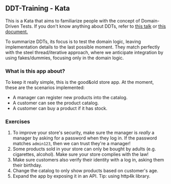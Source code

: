 ## DDT-Training - Kata

This is a Kata that aims to familiarize people with the concept of Domain-Driven Tests. If you don't know anything about DDTs, refer to [this talk](https://www.youtube.com/watch?v=Fk4rCn4YLLU) or [this document.](https://docs.google.com/document/d/10WuPeP-Ek2UKplnZg9zVp4UxGSejOfMnwPh-5bwxUVU/edit#heading=h.3gx79w623ped)

To summarize DDTs, its focus is to test the domain logic, leaving implementation details to the last possible moment. They match perfectly with the steel thread/iterative approach, where we anticipate integration by using fakes/dummies, focusing only in the domain logic.

### What is this app about?

To keep it really simple, this is the good&old store app. At the moment, these are the scenarios implemented:

- A manager can register new products into the catalog.
- A customer can see the product catalog.
- A customer can buy a product if it has stock.
 
### Exercises

1) To improve your store's security, make sure the manager is _really_ a manager by asking for a password when they log in. If the password matches `admin123`, then we can trust they're a manager!
2) Some products sold in your store can only be bought by adults (e.g. cigarettes, alcohol). Make sure your store complies with the law!
3) Make sure customers also verify their identity with a log in, asking them their birthday.
4) Change the catalog to only show products based on customer's age.
5) Expand the app by exposing it in an API. Tip: using http4k library.